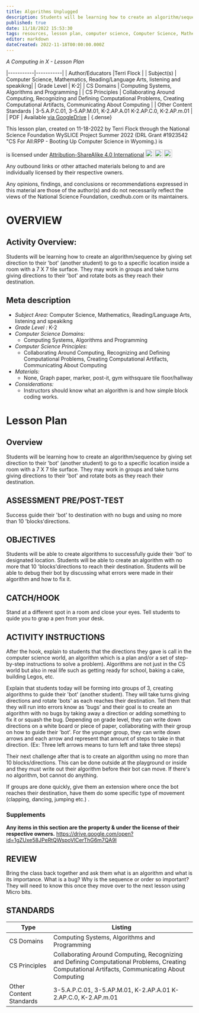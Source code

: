 ```yaml
---
title: Algorithms Unplugged
description: Students will be learning how to create an algorithm/sequence by giving set direction to their 'bot' (another student) to go to a specific location inside a room with a 7 X 7 tile surface. They may work in groups and take turns giving directions to their 'bot' and rotate bots as they reach their destination.
published: true
date: 11/18/2022 15:53:30
tags: resources, lesson plan, computer science, Computer Science, Mathematics, Reading/Language Arts, listening and speakikng 
editor: markdown
dateCreated: 2022-11-18T00:00:00.000Z
---
```

*A Computing in X - Lesson Plan*

|-----------|-----------|
| Author/Educators |Terri Flock |
| Subject(s) | Computer Science, Mathematics, Reading/Language Arts, listening and speakikng|
| Grade Level | K-2|
| CS Domains | Computing Systems, Algorithms and Programming |
| CS Principles | Collaborating Around Computing, Recognizing and Defining Computational Problems, Creating Computational Artifacts, Communicating About Computing |
| Other Content Standards | 3-5.A.P.C.01, 3-5.AP.M.01, K-2.AP.A.01 K-2.AP.C.0, K-2.AP.m.01 | 
| PDF | Available [via GoogleDrive]() |
{.dense}






This lesson plan, created on 11-18-2022 by Terri Flock through the National Science Foundation WySLICE Project Summer 2022 (DRL Grant #1923542 "CS For All:RPP - Booting Up Computer Science in Wyoming.) is  <p xmlns:cc="http://creativecommons.org/ns#" >  is licensed under <a href="http://creativecommons.org/licenses/by-sa/4.0/?ref=chooser-v1" target="_blank" rel="license noopener noreferrer" style="display:inline-block;">Attribution-ShareAlike 4.0 International<img style="height:22px!important;margin-left:3px;vertical-align:text-bottom;" src="https://mirrors.creativecommons.org/presskit/icons/cc.svg?ref=chooser-v1"><img style="height:22px!important;margin-left:3px;vertical-align:text-bottom;" src="https://mirrors.creativecommons.org/presskit/icons/by.svg?ref=chooser-v1"><img style="height:22px!important;margin-left:3px;vertical-align:text-bottom;" src="https://mirrors.creativecommons.org/presskit/icons/sa.svg?ref=chooser-v1"></a></p>


Any outbound links or other attached materials belong to and are individually licensed by their respective owners. 


Any opinions, findings, and conclusions or recommendations expressed in this material are those of the author(s) and do not necessarily reflect the views of the National Science Foundation, cxedhub.com or its maintainers.


# OVERVIEW
## Activity Overview:  
Students will be learning how to create an algorithm/sequence by giving set direction to their 'bot' (another student) to go to a specific location inside a room with a 7 X 7 tile surface. They may work in groups and take turns giving directions to their 'bot' and rotate bots as they reach their destination.
## Meta description
+ *Subject Area:* Computer Science, Mathematics, Reading/Language Arts, listening and speakikng 
+ *Grade Level :* K-2 
+ *Computer Science Domains:*
   + Computing Systems, Algorithms and Programming
+ *Computer Science Principles:*
   + Collaborating Around Computing, Recognizing and Defining Computational Problems, Creating Computational Artifacts, Communicating About Computing
+ *Materials:* 
   + None, Graph paper, marker, post-it, gym withsquare tile floor/hallway
+ *Considerations:*
   + Instructors should know what an algorithm is and how simple block coding works.


# Lesson Plan
## Overview
Students will be learning how to create an algorithm/sequence by giving set direction to their 'bot' (another student) to go to a specific location inside a room with a 7 X 7 tile surface. They may work in groups and take turns giving directions to their 'bot' and rotate bots as they reach their destination.
## ASSESSMENT PRE/POST-TEST
Success guide their 'bot' to destination with no bugs and using no more than 10 'blocks'directions.
## OBJECTIVES
Students will be able to create algorithms to successfully guide their 'bot' to designated location.  Students will be able to create an algorithm with no more that 10 'blocks'directions to reach their destination.  Students will be able to debug their bot by discussing what errors were made in their algorithm and how to fix it.


## CATCH/HOOK
Stand at a different spot in a room and close your eyes.  Tell students to quide you to grap a pen from your desk.


## ACTIVITY INSTRUCTIONS
After the hook, explain to students that the directions they gave is call in the computer science world, an algorithm which is a plan and/or a set of step-by-step instructions to solve a problem). Algorithms are not just in the CS world but also in real life such as getting ready for school, baking a cake, building Legos, etc.


Explain that students today will be forming into groups of 3, creating algorithms to guide their 'bot' (another student). They will take turns giving directions and rotate 'bots' as each reaches their destination. Tell them that they will run into errors know as 'bugs' and their goal is to create an algorithm with no bugs by taking away a direction or adding something to fix it or squash the bug. Depending on grade level, they can write down directions on a white board or piece of paper, collaborating with their group on how to guide their 'bot'. For the younger group, they can write down arrows and each arrow and represent that amount of steps to take in that direction. (Ex: Three left arrows means to turn left and take three steps) 


Their next challenge after that is to create an algorithm using no more than 10 blocks/directions. This can be done outside at the playground or inside and they must write out their algorithm before their bot can move. If there's no algorithm, bot cannot do anything.


If groups are done quickly, give them an extension where once the bot reaches their destination, have them do some specific type of movement (clapping, dancing, jumping etc.)  .


### Supplements
**Any items in this section are the property & under the license of their respective owners.**
https://drive.google.com/open?id=1gZUxe58JPeRtQWspoVlCerThG6m7QA9I




## REVIEW
Bring the class back together and ask them what is an algorithm and what is its importance. What is a bug? Why is the sequence or order so important? They will need to know this once they move over to the next lesson using Micro bits.
## STANDARDS        
| Type | Listing | 
|-----------|-----------|
| CS Domains  | Computing Systems, Algorithms and Programming|
| CS Principles   | Collaborating Around Computing, Recognizing and Defining Computational Problems, Creating Computational Artifacts, Communicating About Computing|
| Other Content Standards | 3-5.A.P.C.01, 3-5.AP.M.01, K-2.AP.A.01 K-2.AP.C.0, K-2.AP.m.01  |
